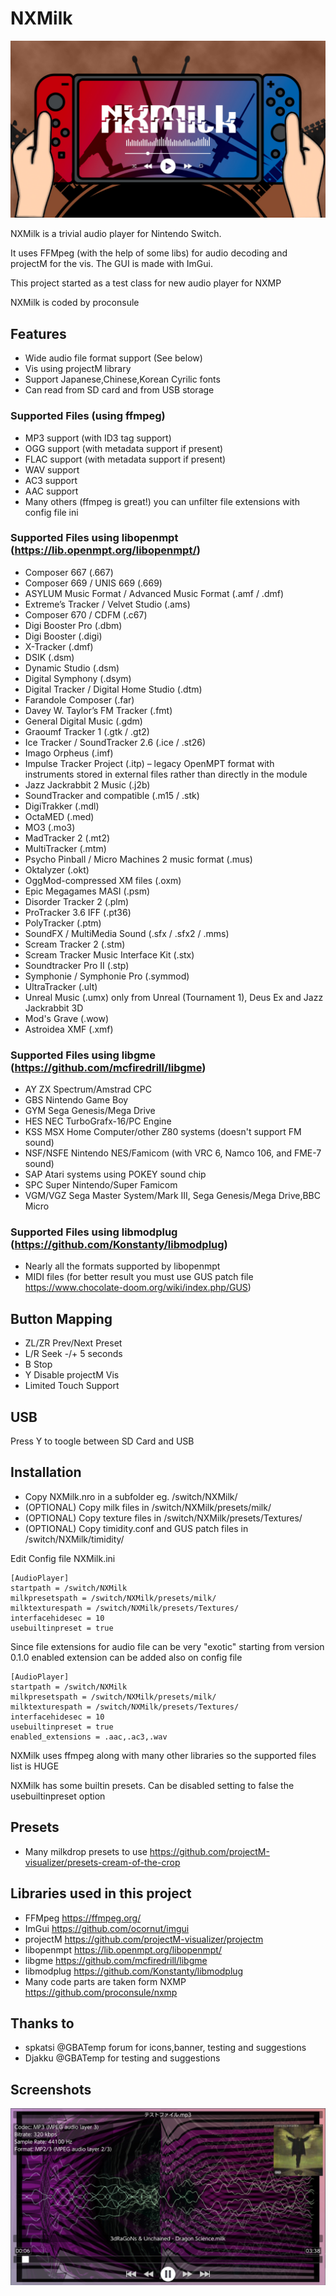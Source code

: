 NXMilk
======
![Banner](docs/nxmilk_banner.jpg)

NXMilk is a trivial audio player for Nintendo Switch.

It uses FFMpeg (with the help of some libs) for audio decoding and projectM for the vis.
The GUI is made with ImGui.

This project started as a test class for new audio player for NXMP

NXMilk is coded by proconsule



Features
-----
- Wide audio file format support (See below)
- Vis using projectM library
- Support Japanese,Chinese,Korean Cyrilic fonts
- Can read from SD card and from USB storage

### Supported Files (using ffmpeg)

- MP3 support (with ID3 tag support)
- OGG support (with metadata support if present)
- FLAC support (with metadata support if present)
- WAV support
- AC3 support
- AAC support
- Many others (ffmpeg is great!) you can unfilter file extensions with config file ini 

### Supported Files using libopenmpt (https://lib.openmpt.org/libopenmpt/)

- Composer 667 (.667)
- Composer 669 / UNIS 669 (.669)
- ASYLUM Music Format / Advanced Music Format (.amf / .dmf)
- Extreme’s Tracker / Velvet Studio (.ams)
- Composer 670 / CDFM (.c67)
- Digi Booster Pro (.dbm)
- Digi Booster (.digi)
- X-Tracker (.dmf)
- DSIK (.dsm)
- Dynamic Studio (.dsm)
- Digital Symphony (.dsym)
- Digital Tracker / Digital Home Studio (.dtm)
- Farandole Composer (.far)
- Davey W. Taylor’s FM Tracker (.fmt)
- General Digital Music (.gdm)
- Graoumf Tracker 1 (.gtk / .gt2)
- Ice Tracker / SoundTracker 2.6 (.ice / .st26)
- Imago Orpheus (.imf)
- Impulse Tracker Project (.itp) – legacy OpenMPT format with instruments stored in external files rather than directly in the module
- Jazz Jackrabbit 2 Music (.j2b)
- SoundTracker and compatible (.m15 / .stk)
- DigiTrakker (.mdl)
- OctaMED (.med)
- MO3 (.mo3)
- MadTracker 2 (.mt2)
- MultiTracker (.mtm)
- Psycho Pinball / Micro Machines 2 music format (.mus)
- Oktalyzer (.okt)
- OggMod-compressed XM files (.oxm)
- Epic Megagames MASI (.psm)
- Disorder Tracker 2 (.plm)
- ProTracker 3.6 IFF (.pt36)
- PolyTracker (.ptm)
- SoundFX / MultiMedia Sound (.sfx / .sfx2 / .mms)
- Scream Tracker 2 (.stm)
- Scream Tracker Music Interface Kit (.stx)
- Soundtracker Pro II (.stp)
- Symphonie / Symphonie Pro (.symmod)
- UltraTracker (.ult)
- Unreal Music (.umx) only from Unreal (Tournament 1), Deus Ex and Jazz Jackrabbit 3D
- Mod's Grave (.wow)
- Astroidea XMF (.xmf)

### Supported Files using libgme (https://github.com/mcfiredrill/libgme)

- AY        ZX Spectrum/Amstrad CPC
- GBS       Nintendo Game Boy
- GYM       Sega Genesis/Mega Drive
- HES       NEC TurboGrafx-16/PC Engine
- KSS       MSX Home Computer/other Z80 systems (doesn't support FM sound)
- NSF/NSFE  Nintendo NES/Famicom (with VRC 6, Namco 106, and FME-7 sound)
- SAP       Atari systems using POKEY sound chip
- SPC       Super Nintendo/Super Famicom
- VGM/VGZ   Sega Master System/Mark III, Sega Genesis/Mega Drive,BBC Micro

### Supported Files using libmodplug (https://github.com/Konstanty/libmodplug)
- Nearly all the formats supported by libopenmpt
- MIDI files (for better result you must use GUS patch file https://www.chocolate-doom.org/wiki/index.php/GUS) 


Button Mapping
-----
- ZL/ZR Prev/Next Preset
- L/R Seek -/+ 5 seconds
- B Stop
- Y Disable projectM Vis
- Limited Touch Support

USB
-----
Press Y to toogle between SD Card and USB


Installation 
----
- Copy NXMilk.nro in a subfolder eg. /switch/NXMilk/
- (OPTIONAL) Copy milk files in /switch/NXMilk/presets/milk/
- (OPTIONAL) Copy texture files in /switch/NXMilk/presets/Textures/
- (OPTIONAL) Copy timidity.conf and GUS patch files in /switch/NXMilk/timidity/


Edit Config file NXMilk.ini

```
[AudioPlayer]
startpath = /switch/NXMilk
milkpresetspath = /switch/NXMilk/presets/milk/
milktexturespath = /switch/NXMilk/presets/Textures/
interfacehidesec = 10
usebuiltinpreset = true
```

Since file extensions for audio file can be very "exotic" starting from version 0.1.0 enabled extension can be added also on config file
```
[AudioPlayer]
startpath = /switch/NXMilk
milkpresetspath = /switch/NXMilk/presets/milk/
milktexturespath = /switch/NXMilk/presets/Textures/
interfacehidesec = 10
usebuiltinpreset = true
enabled_extensions = .aac,.ac3,.wav
```
NXMilk uses ffmpeg along with many other libraries so the supported files list is HUGE


NXMilk has some builtin presets. Can be disabled setting to false the usebuiltinpreset option



Presets
----
- Many milkdrop presets to use https://github.com/projectM-visualizer/presets-cream-of-the-crop

Libraries used in this project
-----
- FFMpeg https://ffmpeg.org/
- ImGui https://github.com/ocornut/imgui
- projectM https://github.com/projectM-visualizer/projectm
- libopenmpt https://lib.openmpt.org/libopenmpt/
- libgme https://github.com/mcfiredrill/libgme
- libmodplug https://github.com/Konstanty/libmodplug
- Many code parts are taken form NXMP https://github.com/proconsule/nxmp

Thanks to
-----
- spkatsi @GBATemp forum for icons,banner, testing and suggestions
- Djakku @GBATemp for testing and suggestions

Screenshots
-----
![Screen1](docs/screenshot1.jpg)
